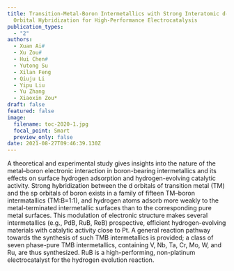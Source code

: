 ```yaml
---
title: Transition-Metal-Boron Intermetallics with Strong Interatomic d-sp
  Orbital Hybridization for High-Performance Electrocatalysis
publication_types:
  - "2"
authors:
  - Xuan Ai#
  - Xu Zou#
  - Hui Chen#
  - Yutong Su
  - Xilan Feng
  - Qiuju Li
  - Yipu Liu
  - Yu Zhang
  - Xiaoxin Zou*
draft: false
featured: false
image:
  filename: toc-2020-1.jpg
  focal_point: Smart
  preview_only: false
date: 2021-08-27T09:46:39.130Z
---
```

<!--StartFragment-->

A theoretical and experimental study gives insights into the nature of the metal–boron electronic interaction in boron-bearing intermetallics and its effects on surface hydrogen adsorption and hydrogen-evolving catalytic activity. Strong hybridization between the d orbitals of transition metal (TM) and the sp orbitals of boron exists in a family of fifteen TM–boron intermatallics (TM:B=1:1), and hydrogen atoms adsorb more weakly to the metal-terminated intermetallic surfaces than to the corresponding pure metal surfaces. This modulation of electronic structure makes several intermetallics (e.g., PdB, RuB, ReB) prospective, efficient hydrogen-evolving materials with catalytic activity close to Pt. A general reaction pathway towards the synthesis of such TMB intermetallics is provided; a class of seven phase-pure TMB intermetallics, containing V, Nb, Ta, Cr, Mo, W, and Ru, are thus synthesized. RuB is a high-performing, non-platinum electrocatalyst for the hydrogen evolution reaction.

<!--EndFragment-->